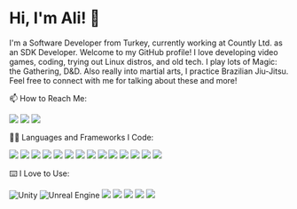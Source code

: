 # Hi, I'm Ali! 👋

I'm a Software Developer from Turkey, currently working at Countly Ltd. as an SDK Developer. Welcome to my GitHub profile! I love developing video games, coding, trying out Linux distros, and old tech. I play lots of Magic: the Gathering, D&D. Also really into martial arts, I practice Brazilian Jiu-Jitsu. Feel free to connect with me for talking about these and more!

📫 How to Reach Me:  

[![](https://img.shields.io/badge/-Ali%20R%C4%B1za%20Kat-informational?style=flat&logo=linkedin&logoColor=white&color=0077b5)](https://www.linkedin.com/in/alirizakat/) 
[![](https://img.shields.io/badge/-Send%20Email-informational?style=flat&logo=microsoft-outlook&logoColor=white&color=0078D4)](mailto:alirizakat14@gmail.com) 
[![](https://img.shields.io/twitter/url?url=https%3A%2F%2Ftwitter.com%2FCodeChokeWizard&style=social&logoColor=blue&label=Find%20me%20on%20X&labelColor=black&color=black)](https://twitter.com/CodeChokeWizard)


👨‍💻 Languages and Frameworks I Code:

![](https://img.shields.io/badge/Code-Bash-informational?style=flat&logo=gnu-bash&logoColor=white&color=1F6FEB) ![](https://img.shields.io/badge/Code-C++-informational?style=flat&logo=c%2B%2B&logoColor=white&color=1F6FEB) ![](https://img.shields.io/badge/Code-Python-informational?style=flat&logo=python&logoColor=white&color=1F6FEB) ![](https://img.shields.io/badge/Code-C%23-informational?style=flat&logo=c-sharp&logoColor=white&color=1F6FEB) ![](https://img.shields.io/badge/Code-.NET-informational?style=flat&logo=dotnet&color=1F6FEB) ![](https://img.shields.io/badge/Code-Java-informational?style=flat&logo=openjdk&logoColor=white&color=1F6FEB) ![](https://img.shields.io/badge/Code-JavaScript-informational?style=flat&logo=javascript&logoColor=white&color=1F6FEB) ![](https://img.shields.io/badge/Code-MySQL-informational?style=flat&logo=mysql&logoColor=white&color=1F6FEB) ![](https://img.shields.io/badge/Code-MariaDB-informational?style=flat&logo=mariadb&logoColor=white&color=1F6FEB) ![](https://img.shields.io/badge/Code-MSSQL-informational?style=flat&logo=microsoft-sql-server&logoColor=white&color=1F6FEB) ![](https://img.shields.io/badge/Code-PostgreSQL-informational?style=flat&logo=postgresql&logoColor=white&color=1F6FEB) ![](https://img.shields.io/badge/Code-Docker-informational?style=flat&logo=docker&logoColor=white&color=1F6FEB) ![](https://img.shields.io/badge/Code-MongoDB-informational?style=flat&logo=mongodb&logoColor=white&color=1F6FEB) ![](https://img.shields.io/badge/Code-ExpressJS-informational?style=flat&logo=express&logoColor=white&color=1F6FEB)

⌨️ I Love to Use:

![Unity](https://img.shields.io/badge/unity-%23000000.svg?style=for-the-badge&logo=unity&logoColor=white) ![Unreal Engine](https://img.shields.io/badge/unrealengine-%23313131.svg?style=for-the-badge&logo=unrealengine&logoColor=white) ![](https://img.shields.io/badge/Jira-informational?style=flat&logo=jira&logoColor=white&color=0052CC) ![](https://img.shields.io/badge/SSMS-informational?style=flat&logo=MicrosoftSqlServer&logoColor=white&color=cc2927) ![](https://img.shields.io/badge/Workbench-informational?style=flat&logo=mysql&logoColor=white&color=0db7ed) ![](https://img.shields.io/badge/Trello-informational?style=flat&logo=trello&color=0052CC&logoColor=white) ![](https://img.shields.io/badge/NuGet-informational?style=flat&logo=nuget&logoColor=white&color=004880)
